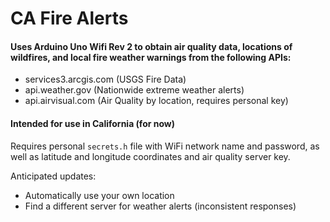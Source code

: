 # CA Fire Alerts

#### Uses Arduino Uno Wifi Rev 2 to obtain air quality data, locations of wildfires, and local fire weather warnings from the following APIs:
  * services3.arcgis.com (USGS Fire Data)
  * api.weather.gov (Nationwide extreme weather alerts)
  * api.airvisual.com (Air Quality by location, requires personal key)

#### Intended for use in California (for now)

Requires personal `secrets.h` file with WiFi network name and password, as well as latitude and longitude coordinates and air quality server key.

Anticipated updates:
  * Automatically use your own location
  * Find a different server for weather alerts (inconsistent responses)
